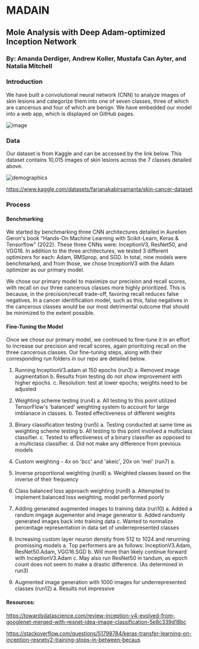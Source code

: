 # MADAIN
## Mole Analysis with Deep Adam-optimized Inception Network

### By: Amanda Derdiger, Andrew Koller, Mustafa Can Ayter, and Natalia Mitchell

### Introduction
We have built a convolutional neural network (CNN) to analyze images of skin lesions and categorize them into one of seven classes, three of which are cancerous and four of which are benign. We have embedded our model into a web app, which is displayed on GitHub pages. 

![image](https://github.com/aderdiger/MADAIN/assets/148494444/e6325a45-a732-4b5b-a062-8a81e86cea94)

### Data
Our dataset is from Kaggle and can be accessed by the link below. This dataset contains 10,015 images of skin lesions across the 7 classes detailed above.

![demographics](https://github.com/aderdiger/MADAIN/assets/148494444/b67fe672-58c2-47b1-9d63-bf7c1cfeb654)


https://www.kaggle.com/datasets/farjanakabirsamanta/skin-cancer-dataset

### Process

#### Benchmarking
We started by benchmarking three CNN architectures detailed in Aurelien Geron's book "Hands-On Machine Learning with Scikit-Learn, Keras & Tensorflow" (2022). These three CNNs were: InceptionV3, ResNet50, and VGG16. In addition to the three architectures, we tested 3 different optimizers for each: Adam, RMSprop, and SGD. In total, nine models were benchmarked, and from those, we chose InceptionV3 with the Adam optimizer as our primary model.

We chose our primary model to maximize our precision and recall scores, with recall on our three cancerous classes more highly prioritized. This is because, in the precision/recall trade-off, favoring recall reduces false negatives. In a cancer identification model, such as this, false negatives in the cancerous classes would be our most detrimental outcome that should be minimized to the extent possible. 

#### Fine-Tuning the Model
Once we chose our primary model, we continued to fine-tune it in an effort to increase our precision and recall scores, again prioritizing recall on the three cancerous classes. Our fine-tuning steps, along with their corresponding run folders in our repo are detailed below.

1. Running InceptionV3.adam at 150 epochs (run3)
    a. Removed image augmentation 
    b. Results from testing do not show improvement with higher epochs. 
    c. Resolution: test at lower epochs; weights need to be adjusted 
2. Weighting scheme testing (run4)
    a. All testing to this point utilized TensorFlow's 'balanced' weighting system to account for large imblanace in classes.
    b. Tested effectiveness of different weights 
3. Binary classification testing (run5)
    a. Testing conducted at same time as weighting scheme testing
    b. All testing to this point involved a multiclass classifier.
    c. Tested to effectiveness of a binary classifier as opposed to a multiclass classifier.
    d. Did not make any difference from previous models
4. Custom weighting - 4x on 'bcc' and 'akeic', 20x on 'mel' (run7)
    a. 
6. Inverse proportional weighting (run8)
    a. Weighted classes based on the inverse of their frequency
   
7. Class balanced loss approach weighting (run9)
    a. Attempted to implement balanced loss weighting, model performed poorly
8. Adding generated augmented images to training data (run10)
    a. Added a random imgage augementor and image generator 
    b. Added randomly generated images back into training data 
    c. Wanted to normalize percentage representation in data set of underrepresented classes
9. Increasing custom layer neuron density from 512 to 1024 and rerunning promissing models
    a. Top performers are as follows: InceptionV3.Adam, ResNet50.Adam, VGG16.SGD
    b. Will more than likely continue forward with InceptionV3.Adam
    c. May also run ResNet50 in tandum, as epoch count does not seem to make a drastic difference. (As determined in run3)
10. Augmented image generation with 1000 images for underrepresented classes (run12)
    a. Results not impressive


#### Resources:

https://towardsdatascience.com/review-inception-v4-evolved-from-googlenet-merged-with-resnet-idea-image-classification-5e8c339d18bc

https://stackoverflow.com/questions/51798784/keras-transfer-learning-on-inception-resnetv2-training-stops-in-between-becaus
